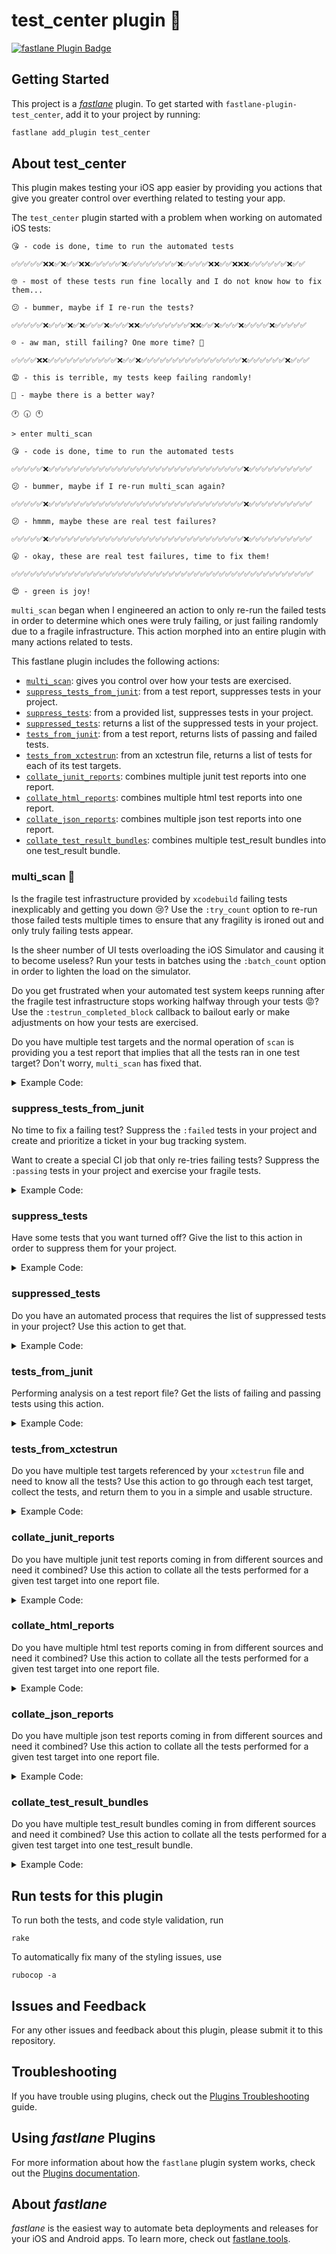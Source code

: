 # test_center plugin 🎯

[![fastlane Plugin Badge](https://rawcdn.githack.com/fastlane/fastlane/master/fastlane/assets/plugin-badge.svg)](https://rubygems.org/gems/fastlane-plugin-test_center)

## Getting Started

This project is a [_fastlane_](https://github.com/fastlane/fastlane) plugin. To get started with `fastlane-plugin-test_center`, add it to your project by running:

```bash
fastlane add_plugin test_center
```

## About test_center

This plugin makes testing your iOS app easier by providing you actions that give you greater control over everthing related to testing your app. 

The `test_center` plugin started with a problem when working on automated iOS tests:

```
😘 - code is done, time to run the automated tests

✅✅✅✅✅❌❌✅❌✅✅❌❌✅✅✅✅✅❌✅✅✅✅✅✅✅✅❌✅✅✅✅❌❌✅✅❌❌❌✅✅✅✅✅✅❌✅✅

🤓 - most of these tests run fine locally and I do not know how to fix them...

😕 - bummer, maybe if I re-run the tests?

✅✅✅✅✅❌✅✅✅❌✅❌✅✅✅❌✅✅✅❌❌✅✅✅✅✅✅✅✅❌❌✅✅❌✅✅✅❌✅✅✅✅❌✅✅✅✅✅

☹️ - aw man, still failing? One more time? 🤞

✅✅✅✅❌❌✅✅✅✅✅✅✅✅✅✅✅❌✅✅❌✅✅✅✅✅✅✅✅✅✅✅✅✅✅✅✅❌✅✅✅✅✅✅❌✅✅✅

😡 - this is terrible, my tests keep failing randomly!

🤔 - maybe there is a better way?

🕐 🕡 🕚

> enter multi_scan

😘 - code is done, time to run the automated tests

✅✅✅✅✅❌✅✅✅✅✅✅✅✅✅✅✅✅✅✅✅✅✅✅✅✅✅✅✅✅✅✅✅✅✅✅✅❌✅✅✅✅✅✅✅✅✅✅

😕 - bummer, maybe if I re-run multi_scan again?

✅✅✅✅✅❌✅✅✅✅✅✅✅✅✅✅✅✅✅✅✅✅✅✅✅✅✅✅✅✅✅✅✅✅✅✅✅❌✅✅✅✅✅✅✅✅✅✅

😕 - hmmm, maybe these are real test failures?

✅✅✅✅✅❌✅✅✅✅✅✅✅✅✅✅✅✅✅✅✅✅✅✅✅✅✅✅✅✅✅✅✅✅✅✅✅❌✅✅✅✅✅✅✅✅✅✅

😛 - okay, these are real test failures, time to fix them!

✅✅✅✅✅✅✅✅✅✅✅✅✅✅✅✅✅✅✅✅✅✅✅✅✅✅✅✅✅✅✅✅✅✅✅✅✅✅✅✅✅✅✅✅✅✅✅✅

😍 - green is joy!
```

`multi_scan` began when I engineered an action to only re-run the failed tests in order to determine which ones were truly failing, or just failing randomly due to a fragile infrastructure. This action morphed into an entire plugin with many actions related to tests.

This fastlane plugin includes the following actions:
- [`multi_scan`](#multi_scan): gives you control over how your tests are exercised.
- [`suppress_tests_from_junit`](#suppress_tests_from_junit): from a test report, suppresses tests in your project.
- [`suppress_tests`](#suppress_tests): from a provided list, suppresses tests in your project.
- [`suppressed_tests`](#suppressed_tests): returns a list of the suppressed tests in your project.
- [`tests_from_junit`](#tests_from_junit): from a test report, returns lists of passing and failed tests.
- [`tests_from_xctestrun`](#tests_from_xctestrun): from an xctestrun file, returns a list of tests for each of its test targets.
- [`collate_junit_reports`](#collate_junit_reports): combines multiple junit test reports into one report.
- [`collate_html_reports`](#collate_html_reports): combines multiple html test reports into one report.
- [`collate_json_reports`](#collate_json_reports): combines multiple json test reports into one report.
- [`collate_test_result_bundles`](#collate_test_result_bundles): combines multiple test_result bundles into one test_result bundle.

### multi_scan 🎉

Is the fragile test infrastructure provided by `xcodebuild` failing tests inexplicably and getting you down 😢? Use the `:try_count` option to re-run those failed tests multiple times to ensure that any fragility is ironed out and only truly failing tests appear.

Is the sheer number of UI tests overloading the iOS Simulator and causing it to become useless? Run your tests in batches using the `:batch_count` option in order to lighten the load on the simulator.

Do you get frustrated when your automated test system keeps running after the fragile test infrastructure stops working halfway through your tests 😡? Use the `:testrun_completed_block` callback to bailout early or make adjustments on how your tests are exercised.

Do you have multiple test targets and the normal operation of `scan` is providing you a test report that implies that all the tests ran in one test target? Don't worry, `multi_scan` has fixed that.

<details>
    <summary>Example Code:</summary>
<!-- multi_scan examples: begin -->

```ruby

UI.important(
  'example: ' \
  'run tests for a scheme that has two test targets, re-trying up to 2 times if ' \
  'tests fail. Turn off the default behavior of failing the build if, at the ' \
  'end of the action, there were 1 or more failing tests.'
)
summary = multi_scan(
  project: File.absolute_path('../AtomicBoy/AtomicBoy.xcodeproj'),
  scheme: 'AtomicBoy',
  try_count: 3,
  fail_build: false,
  output_files: 'report.html',
  output_types: 'html'
)
UI.success("multi_scan passed? #{summary[:result]}")

```

```ruby

UI.important(
  'example: ' \
  'split the tests into 2 batches and run each batch of tests up to 3 ' \
  'times if tests fail. Do not fail the build.'
)
multi_scan(
  project: File.absolute_path('../AtomicBoy/AtomicBoy.xcodeproj'),
  scheme: 'AtomicBoy',
  try_count: 3,
  batch_count: 2,
  fail_build: false
)

```

```ruby

UI.important(
  'example: ' \
  'split the tests into 2 batches and run each batch of tests up to 3 ' \
  'times if tests fail. Abort the testing early if there are too many ' \
  'failing tests by passing in a :testrun_completed_block that is called ' \
  'by :multi_scan after each run of tests.'
)
test_run_block = lambda do |testrun_info|
  failed_test_count = testrun_info[:failed].size
  passed_test_count = testrun_info[:passing].size
  try_attempt = testrun_info[:try_count]
  batch = testrun_info[:batch]

  # UI.abort_with_message!('You could conditionally abort')
  UI.message("\ὠA everything is fine, let's continue try #{try_attempt + 1} for batch #{batch}")
end

multi_scan(
  project: File.absolute_path('../AtomicBoy/AtomicBoy.xcodeproj'),
  scheme: 'AtomicBoy',
  try_count: 3,
  batch_count: 2,
  fail_build: false,
  testrun_completed_block: test_run_block
)

```

```ruby

UI.important(
  'example: ' \
  'use the :workspace parameter instead of the :project parameter to find, ' \
  'build, and test the iOS app.'
)
 multi_scan(
  workspace: File.absolute_path('../AtomicBoy/AtomicBoy.xcworkspace'),
  scheme: 'AtomicBoy',
  try_count: 3
)

```

```ruby

UI.important(
  'example: ' \
  'use the :workspace parameter instead of the :project parameter to find, ' \
  'build, and test the iOS app. Use the :skip_build parameter to not rebuild.'
)
multi_scan(
  workspace: File.absolute_path('../AtomicBoy/AtomicBoy.xcworkspace'),
  scheme: 'AtomicBoy',
  skip_build: true,
  clean: true,
  try_count: 3,
  result_bundle: true,
  fail_build: false
)

```

```ruby

UI.important(
  'example: ' \
  'multi_scan also works with just one test target in the Scheme.'
)
multi_scan(
  project: File.absolute_path('../AtomicBoy/AtomicBoy.xcodeproj'),
  scheme: 'Professor',
  try_count: 3,
  custom_report_file_name: 'atomic_report.xml',
  output_types: 'junit',
  fail_build: false
)

```

```ruby

UI.important(
  'example: ' \
  'multi_scan also can also run just the tests passed in the ' \
  ':only_testing option.'
)
multi_scan(
  workspace: File.absolute_path('../AtomicBoy/AtomicBoy.xcworkspace'),
  scheme: 'AtomicBoy',
  try_count: 3,
  only_testing: ['AtomicBoyTests'],
  fail_build: false
)

```

```ruby

UI.important(
  'example: ' \
  'multi_scan also works with json.'
)
multi_scan(
  workspace: File.absolute_path('../AtomicBoy/AtomicBoy.xcworkspace'),
  scheme: 'AtomicBoy',
  try_count: 3,
  output_types: 'json',
  output_files: 'report.json',
  fail_build: false
)

```
<!-- multi_scan examples: end -->
</details>

### suppress_tests_from_junit

No time to fix a failing test? Suppress the `:failed` tests in your project and create and prioritize a ticket in your bug tracking system. 

Want to create a special CI job that only re-tries failing tests? Suppress the `:passing` tests in your project and exercise your fragile tests.

<details>
    <summary>Example Code:</summary>
<!-- suppress_tests_from_junit examples: begin -->

```ruby

UI.important(
  'example: ' \
  'suppress the tests that failed in the junit report for _all_ Schemes'
)
suppress_tests_from_junit(
  xcodeproj: 'AtomicBoy/AtomicBoy.xcodeproj',
  junit: './spec/fixtures/junit.xml',
  suppress_type: :failed
)
UI.message(
  "Suppressed tests for project: #{suppressed_tests(xcodeproj: 'AtomicBoy/AtomicBoy.xcodeproj')}"
)

```

```ruby

UI.important(
  'example: ' \
  'suppress the tests that failed in the junit report for _one_ Scheme'
)
suppress_tests_from_junit(
  xcodeproj: 'AtomicBoy/AtomicBoy.xcodeproj',
  junit: './spec/fixtures/junit.xml',
  scheme: 'Professor',
  suppress_type: :failed
)
UI.message(
  "Suppressed tests for the 'Professor' scheme: #{suppressed_tests(xcodeproj: 'AtomicBoy/AtomicBoy.xcodeproj')}"
)

```
<!-- suppress_tests_from_junit examples: end -->
</details>

### suppress_tests

Have some tests that you want turned off? Give the list to this action in order to suppress them for your project.

<details>
    <summary>Example Code:</summary>
<!-- suppress_tests examples: begin -->

```ruby

UI.important(
  'example: ' \
  'suppress some tests in all Schemes for a Project'
)
suppress_tests(
  xcodeproj: 'AtomicBoy/AtomicBoy.xcodeproj',
  tests: [
    'AtomicBoyUITests/HappyNapperTests/testBeepingNonExistentFriendDisplaysError',
    'AtomicBoyUITests/GrumpyWorkerTests'
  ]
)

```

```ruby

UI.important(
  'example: ' \
  'suppress some tests in one Scheme for a Project'
)
suppress_tests(
  xcodeproj: 'AtomicBoy/AtomicBoy.xcodeproj',
  tests: [
    'AtomicBoyUITests/HappyNapperTests/testBeepingNonExistentFriendDisplaysError',
    'AtomicBoyUITests/GrumpyWorkerTests'
  ],
  scheme: 'Professor'
)

```

```ruby

UI.important(
  'example: ' \
  'suppress some tests in one Scheme from a workspace'
)
suppress_tests(
  workspace: 'AtomicBoy/AtomicBoy.xcworkspace',
  tests: [
    'AtomicBoyUITests/HappyNapperTests/testBeepingNonExistentFriendDisplaysError',
    'AtomicBoyUITests/GrumpyWorkerTests'
  ],
  scheme: 'Professor'
)

```
<!-- suppress_tests examples: end -->
</details>

### suppressed_tests

Do you have an automated process that requires the list of suppressed tests in your project? Use this action to get that.

<details>
    <summary>Example Code:</summary>
<!-- suppressed_tests examples: begin -->

```ruby

UI.important(
  'example: ' \
  'get the tests that are suppressed in a Scheme in the Project'
)
tests = suppressed_tests(
  xcodeproj: 'AtomicBoy/AtomicBoy.xcodeproj',
  scheme: 'AtomicBoy'
)
UI.message("Suppressed tests for scheme: #{tests}")

```

```ruby

UI.important(
  'example: ' \
  'get the tests that are suppressed in all Schemes in the Project'
)
UI.message(
  "Suppressed tests for project: #{suppressed_tests(xcodeproj: 'AtomicBoy/AtomicBoy.xcodeproj')}"
)

```

```ruby

UI.important(
  'example: ' \
  'get the tests that are suppressed in all Schemes in a workspace'
)
tests = suppressed_tests(
  workspace: File.absolute_path('../AtomicBoy/AtomicBoy.xcworkspace'),
  scheme: 'Professor'
)
UI.message("tests: #{tests}")

```
<!-- suppressed_tests examples: end -->
</details>

### tests_from_junit

Performing analysis on a test report file? Get the lists of failing and passing tests using this action.

<details>
    <summary>Example Code:</summary>
<!-- tests_from_junit examples: begin -->

```ruby

UI.important(
  'example: ' \
  'get the failed and passing tests from the junit test report file'
)
result = tests_from_junit(junit: './spec/fixtures/junit.xml')
UI.message("Passing tests: #{result[:passing]}")
UI.message("Failed tests: #{result[:failed]}")

```
<!-- tests_from_junit examples: end -->
</details>

### tests_from_xctestrun

Do you have multiple test targets referenced by your `xctestrun` file and need to know all the tests? Use this action to go through each test target, collect the tests, and return them to you in a simple and usable structure.

<details>
    <summary>Example Code:</summary>
<!-- tests_from_xctestrun examples: begin -->

```ruby

require 'fastlane/actions/scan'

UI.important(
  'example: ' \
  'get list of tests that are referenced from an xctestrun file'
)
# build the tests so that we have a xctestrun file to parse
scan(
  build_for_testing: true,
  workspace: File.absolute_path('../AtomicBoy/AtomicBoy.xcworkspace'),
  scheme: 'AtomicBoy'
)

# find the xctestrun file
derived_data_path = Scan.config[:derived_data_path]
xctestrun_file = Dir.glob("#{derived_data_path}/Build/Products/*.xctestrun").first

# get the tests from the xctestrun file
tests = tests_from_xctestrun(xctestrun: xctestrun_file)
UI.header('xctestrun file contains the following tests')
tests.values.flatten.each { |test_identifier| puts test_identifier }

```
<!-- tests_from_xctestrun examples: end -->
</details>

### collate_junit_reports

Do you have multiple junit test reports coming in from different sources and need it combined? Use this action to collate all the tests performed for a given test target into one report file.

<details>
    <summary>Example Code:</summary>
<!-- collate_junit_reports examples: begin -->

```ruby

UI.important(
  'example: ' \
  'collate the xml reports to a temporary file "result.xml"'
)
reports = Dir['../spec/fixtures/*.xml'].map { |relpath| File.absolute_path(relpath) }
collate_junit_reports(
  reports: reports,
  collated_report: File.join(Dir.mktmpdir, 'result.xml')
)

```
<!-- collate_junit_reports examples: end -->
</details>

### collate_html_reports

Do you have multiple html test reports coming in from different sources and need it combined? Use this action to collate all the tests performed for a given test target into one report file.

<details>
    <summary>Example Code:</summary>
<!-- collate_html_reports examples: begin -->

```ruby

UI.important(
  'example: ' \
  'collate the html reports to a temporary file "result.html"'
)
reports = Dir['../spec/fixtures/*.html'].map { |relpath| File.absolute_path(relpath) }
collate_html_reports(
  reports: reports,
  collated_report: File.join(Dir.mktmpdir, 'result.html')
)

```
<!-- collate_html_reports examples: end -->
</details>

### collate_json_reports

Do you have multiple json test reports coming in from different sources and need it combined? Use this action to collate all the tests performed for a given test target into one report file.

<details>
    <summary>Example Code:</summary>
<!-- collate_json_reports examples: begin -->

```ruby

UI.important(
  'example: ' \
  'collate the json reports to a temporary file "result.json"'
)
reports = Dir['../spec/fixtures/report*.json'].map { |relpath| File.absolute_path(relpath) }
collate_json_reports(
  reports: reports,
  collated_report: File.join(Dir.mktmpdir, 'result.json')
)

```
<!-- collate_json_reports examples: end -->
</details>

### collate_test_result_bundles

Do you have multiple test_result bundles coming in from different sources and need it combined? Use this action to collate all the tests performed for a given test target into one test_result bundle.

<details>
    <summary>Example Code:</summary>
<!-- collate_test_result_bundles examples: begin -->

```ruby

UI.important(
  'example: ' \
  'collate the test_result bundles to a temporary bundle "result.test_result"'
)
bundles = Dir['../spec/fixtures/*.test_result'].map { |relpath| File.absolute_path(relpath) }
collate_test_result_bundles(
  bundles: bundles,
  collated_bundle: File.join(Dir.mktmpdir, 'result.test_result')
)

```
<!-- collate_test_result_bundles examples: end -->
</details>

## Run tests for this plugin

To run both the tests, and code style validation, run

```
rake
```

To automatically fix many of the styling issues, use
```
rubocop -a
```

## Issues and Feedback

For any other issues and feedback about this plugin, please submit it to this repository.

## Troubleshooting

If you have trouble using plugins, check out the [Plugins Troubleshooting](https://docs.fastlane.tools/plugins/plugins-troubleshooting/) guide.

## Using _fastlane_ Plugins

For more information about how the `fastlane` plugin system works, check out the [Plugins documentation](https://docs.fastlane.tools/plugins/create-plugin/).

## About _fastlane_

_fastlane_ is the easiest way to automate beta deployments and releases for your iOS and Android apps. To learn more, check out [fastlane.tools](https://fastlane.tools).
